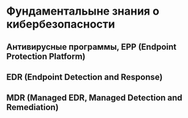 
# Фундаментальыне знания о кибербезопасности

## Антивирусные программы, EPP (Endpoint Protection Platform)

## EDR (Endpoint Detection and Response)

## MDR (Managed EDR, Managed Detection and Remediation)

